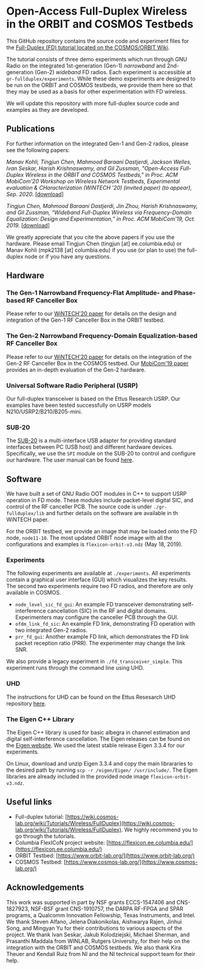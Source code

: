 # Open-Access Full-Duplex Wireless in the ORBIT and COSMOS Testbeds
This GitHub repository contains the source code and experiment files for the [Full-Duplex (FD) tutorial located on the COSMOS/ORBIT Wiki](https://wiki.cosmos-lab.org/wiki/Tutorials/Wireless/FullDuplex).

The tutorial consists of three demo experiments which run through GNU Radio on the integrated 1st-generation (Gen-1) *narrowband* and 2nd-generation (Gen-2) *wideband* FD radios. Each experiment is accessible at `gr-fullduplex/experiments`. While these demo experiments are designed to be run on the ORBIT and COSMOS testbeds, we provide them here so that they may be used as a basis for other experimentation with FD wireless. 

We will update this repository with more full-duplex source code and examples as they are developed.

## Publications
For further information on the integrated Gen-1 and Gen-2 radios, please see the following papers:

*Manav Kohli, Tingjun Chen, Mahmood Baraani Dastjerdi, Jackson Welles, Ivan Seskar, Harish Krishnaswamy, and Gil Zussman, "Open-Access Full-Duplex Wireless in the ORBIT and COSMOS Testbeds," in Proc. ACM MobiCom'20 Workshop on Wireless Network Testbeds, Experimental evaluation & CHaracterization (WiNTECH '20) (invited paper) (to appear), Sep. 2020.* [[download](https://wimnet.ee.columbia.edu/wp-content/uploads/2020/08/wintech2020_orbit_cosmos_fullduplex_integration.pdf)]

*Tingjun Chen, Mahmood Baraani Dastjerdi, Jin Zhou, Harish Krishnaswamy, and Gil Zussman, “Wideband Full-Duplex Wireless via Frequency-Domain Equalization: Design and Experimentation,” in Proc. ACM MobiCom'19, Oct. 2019.* [[download](https://wimnet.ee.columbia.edu/wp-content/uploads/2018/12/FDE_MobiCom19.pdf)]

We greatly appreciate that you cite the above papers if you use the hardware. Please email Tingjun Chen (tingjun [at] ee.columbia.edu) or Manav Kohli (mpk2138 [at] columbia.edu) if you use (or plan to use) the full-duplex node or if you have any questions.

## Hardware
### The Gen-1 Narrowband Frequency-Flat Amplitude- and Phase-based RF Canceller Box
Please refer to our [WiNTECH'20 paper](https://wimnet.ee.columbia.edu/wp-content/uploads/2020/08/wintech2020_orbit_cosmos_fullduplex_integration.pdf) for details on the design and integration of the Gen-1 RF Canceller Box in the ORBIT testbed.

### The Gen-2 Narrowband Frequency-Domain Equalization-based RF Canceller Box
Please refer to our [WiNTECH'20 paper](https://wimnet.ee.columbia.edu/wp-content/uploads/2020/08/wintech2020_orbit_cosmos_fullduplex_integration.pdf) for details on the integration of the Gen-2 RF Canceller Box in the COSMOS testbed. Our [MobiCom'19 paper](https://wimnet.ee.columbia.edu/wp-content/uploads/2018/12/FDE_MobiCom19.pdf) provides an in-depth evaluation of the Gen-2 hardware.

### Universal Software Radio Peripheral (USRP) 
Our full-duplex transceiver is based on the Ettus Research USRP. Our examples have been tested successfully on USRP models N210/USRP2/B210/B205-mini.

### SUB-20 
The [SUB-20](http://www.xdimax.com/sub20/sub20.html) is a multi-interface USB adapter for providing standard interfaces between PC (USB host) and different hardware devices.  Specifically, we use the `SPI` module on the SUB-20 to control and configure our hardware. The user manual can be found [here](http://www.xdimax.com/sub20/doc/sub20-man.pdf). 

## Software
We have built a set of GNU Radio OOT modules in C++ to support USRP operation in FD mode. These modules include packet-level digital SIC, and control of the RF canceller PCB. The source code is under `./gr-fullduplex/lib` and further details on the software are available in th WiNTECH paper.

For the ORBIT testbed, we provide an image that may be loaded onto the FD node, `node11-10`. The most updated ORBIT node image with all the configurations and examples is `flexicon-orbit-v3.ndz` (May 18, 2019).

### Experiments
The following experiments are available at `./experiments`. All experiments contain a graphical user interface (GUI) which visualizes the key results. The second two experiments require two FD radios, and therefore are only available in COSMOS.

* `node_level_sic_fd_gui`: An example FD transceiver demonstrating self-interference cancellation (SIC) in the RF and digital domains. Experimenters may configure the canceller PCB through the GUI. 
* `ofdm_link_fd_sic`: An example FD link, demonstrating FD operation with two integrated Gen-2 radios. 
* `prr_fd_gui`: Another example FD link, which demonstrates the FD link packet reception ratio (PRR). The experimenter may change the link SNR.

We also provide a legacy experiment in `./fd_transceiver_simple`. This experiment runs through the command line using UHD.

### UHD
The instructions for UHD can be found on the Ettus Resesarch UHD repository [here](https://github.com/EttusResearch/uhd).

### The Eigen C++ Library
The Eigen C++ library is used for basic albegra in channel estimation and digital self-interference cancellation. The Eigen releases can be found on the [Eigen website](http://eigen.tuxfamily.org/index.php?title=Main_Page). We used the latest stable release Eigen 3.3.4 for our experiments.

On Linux, download and unzip Eigen 3.3.4 and copy the main librararies to the desired path by running `scp -r /eigen/Eigen/ /usr/include/`. The Eigen libraries are  already included in the provided node image `flexicon-orbit-v3.ndz`.

## Useful links
* Full-duplex tutorial: [https://wiki.cosmos-lab.org/wiki/Tutorials/Wireless/FullDuplex](https://wiki.cosmos-lab.org/wiki/Tutorials/Wireless/FullDuplex). We highly recommend you to go through the tutorials.
* Columbia FlexICoN project website: [https://flexicon.ee.columbia.edu/](https://flexicon.ee.columbia.edu/)
* ORBIT Testbed: [https://www.orbit-lab.org/](https://www.orbit-lab.org/)
* COSMOS Testbed: [https://www.cosmos-lab.org/](https://www.cosmos-lab.org/)

## Acknowledgements
This work was supported in part by NSF grants ECCS-1547406 and CNS-1827923, NSF-BSF grant CNS-1910757, the DARPA RF-FPGA and SPAR programs, a Qualcomm Innovation Fellowship, Texas Instruments, and Intel. We thank Steven Alfano, Jelena Diakonikolas, Aishwarya Rajen, Jinhui Song, and Mingyan Yu for their contributions to various aspects of the project. We thank Ivan Seskar, Jakub Kolodziejski, Michael Sherman, and Prasanthi Maddala from WINLAB, Rutgers University, for their help on the integration with the ORBIT and COSMOS testbeds. We also thank Kira Theuer and Kendall Ruiz from NI and the NI technical support team for their help.

